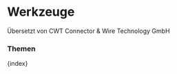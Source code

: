 # Werkzeuge

<span class="text-muted contributed-by">Übersetzt von CWT Connector & Wire Technology GmbH</span> 

### Themen

{index}

